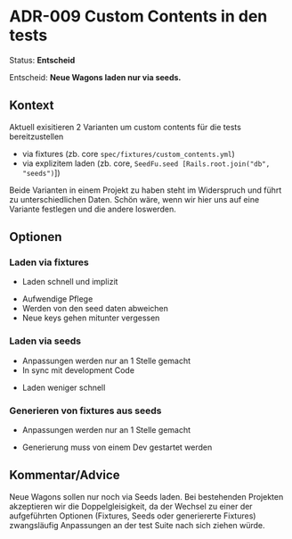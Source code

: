 # ADR-009 Custom Contents in den tests

Status: **Entscheid**

Entscheid: **Neue Wagons laden nur via seeds.**

## Kontext

Aktuell exisitieren 2 Varianten um custom contents für die tests bereitzustellen

- via fixtures (zb. core `spec/fixtures/custom_contents.yml`)
- via explizitem laden (zb. core, `SeedFu.seed [Rails.root.join("db", "seeds")`])

Beide Varianten in einem Projekt zu haben steht im Widerspruch und führt
zu unterschiedlichen Daten. Schön wäre, wenn wir hier uns auf eine Variante
festlegen und die andere loswerden.

## Optionen

### Laden via fixtures

+ Laden schnell und implizit
- Aufwendige Pflege
- Werden von den seed daten abweichen
- Neue keys gehen mitunter vergessen

### Laden via seeds

+ Anpassungen werden nur an 1 Stelle gemacht
+ In sync mit development Code
- Laden weniger schnell

### Generieren von fixtures aus seeds

+ Anpassungen werden nur an 1 Stelle gemacht
- Generierung muss von einem Dev gestartet werden


## Kommentar/Advice

Neue Wagons sollen nur noch via Seeds laden. Bei bestehenden Projekten
akzeptieren wir die Doppelgleisigkeit, da der Wechsel zu einer der aufgeführten
Optionen (Fixtures, Seeds oder generiererte Fixtures) zwangsläufig Anpassungen
an der test Suite nach sich ziehen würde.
